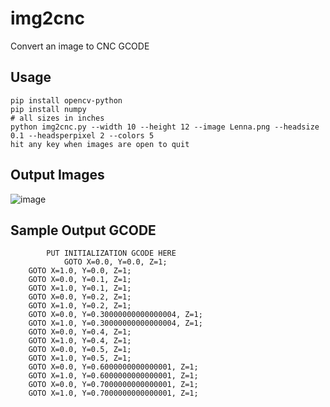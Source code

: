 # img2cnc
 Convert an image to CNC GCODE  
## Usage
```
pip install opencv-python  
pip install numpy  
# all sizes in inches
python img2cnc.py --width 10 --height 12 --image Lenna.png --headsize 0.1 --headsperpixel 2 --colors 5
hit any key when images are open to quit
```

## Output Images
![image](https://user-images.githubusercontent.com/8158655/184055867-c03187c0-f32a-4726-80dd-754b9ac71717.png)  
  
## Sample Output GCODE
```
        PUT INITIALIZATION GCODE HERE
            GOTO X=0.0, Y=0.0, Z=1;
    GOTO X=1.0, Y=0.0, Z=1;
    GOTO X=0.0, Y=0.1, Z=1;
    GOTO X=1.0, Y=0.1, Z=1;
    GOTO X=0.0, Y=0.2, Z=1;
    GOTO X=1.0, Y=0.2, Z=1;
    GOTO X=0.0, Y=0.30000000000000004, Z=1;
    GOTO X=1.0, Y=0.30000000000000004, Z=1;
    GOTO X=0.0, Y=0.4, Z=1;
    GOTO X=1.0, Y=0.4, Z=1;
    GOTO X=0.0, Y=0.5, Z=1;
    GOTO X=1.0, Y=0.5, Z=1;
    GOTO X=0.0, Y=0.6000000000000001, Z=1;
    GOTO X=1.0, Y=0.6000000000000001, Z=1;
    GOTO X=0.0, Y=0.7000000000000001, Z=1;
    GOTO X=1.0, Y=0.7000000000000001, Z=1;
```
